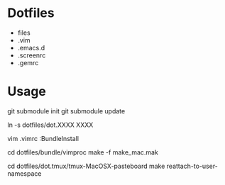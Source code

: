 # Dotfiles
- files
 - .vim
 - .emacs.d
 - .screenrc
 - .gemrc

# Usage

git submodule init
git submodule update

ln -s dotfiles/dot.XXXX XXXX

vim .vimrc
:BundleInstall

cd dotfiles/bundle/vimproc
make -f make_mac.mak

cd dotfiles/dot.tmux/tmux-MacOSX-pasteboard
make reattach-to-user-namespace

